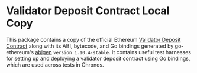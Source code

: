 # Validator Deposit Contract Local Copy

This package contains a copy of the official Ethereum [Validator Deposit Contract](https://github.com/ethereum/consensus-specs/tree/e4a9c5fa29def20c4264cd860868f131d6f40e72/solidity_deposit_contract) along with its ABI, bytecode, and Go bindings generated by go-ethereum's [abigen](https://github.com/ethereum/go-ethereum/tree/master/cmd/abigen) `version 1.10.4-stable`. It contains useful test harnesses for setting up and deploying a validator deposit contract using Go bindings, which are used across tests in Chronos.
